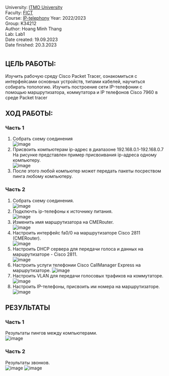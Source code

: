 University: [ITMO University](https://itmo.ru/ru/)  
Faculty: [FICT](https://fict.itmo.ru)  
Course: [IP-telephony](https://github.com/itmo-ict-faculty/ip-telephony) 
Year: 2022/2023  
Group: K34212  
Author: Hoang Minh Thang  
Lab: Lab1  
Date created: 19.09.2023  
Date finished: 20.3.2023
# 

## ЦЕЛЬ РАБОТЫ:
Изучить рабочую среду Cisco Packet Tracer, ознакомиться с интерфейсами основных устройств, типами кабелей, научиться собирать топологию. Изучить построение сети IP-телефонии с помощью маршрутизатора, коммутатора и IP телефонов Cisco 7960 в среде Packet tracer
## ХОД РАБОТЫ:
### Часть 1
1. Собрать схему соединения  
![image](https://user-images.githubusercontent.com/61542577/226249591-78b3f2cf-07fa-4f46-9b49-8eb437cd99e6.png)
2. Присвоить компьютерам ip-адрес в диапазоне 192.168.0.1-192.168.0.7
На рисунке представлен пример присвоивания ip-адреса одному компьютеру.  
![image](https://user-images.githubusercontent.com/61542577/226250041-3af74878-de84-405b-ba60-b120260586c7.png)
3. После этого любой компьютер может передать пакеты посреством пинга любому компьютеру.
### Часть 2
1. Собрать схему соединения.  
![image](https://user-images.githubusercontent.com/61542577/226250768-1e2dd42d-0632-42c8-84e7-983eb3aa9da5.png)
2. Подключть ip-телефоны к источнику питания.  
![image](https://user-images.githubusercontent.com/61542577/226250955-aea98fa6-ca01-46ea-8b61-32e114e05df5.png)
3. Изменить имя маршрутизатора на CMERouter.  
![image](https://user-images.githubusercontent.com/61542577/226251090-4fe9d5dc-2f77-49b7-bd86-e539f7bf747c.png)
4. Настроить интерфейс fa0/0 на маршрутизаторе Cisco 2811 (CMERouter).  
![image](https://user-images.githubusercontent.com/61542577/226251346-b13df702-c5e3-4fc8-b0f7-40b9cc1dba8b.png)
5. Настроить DHCP сервера для передачи голоса и данных на маршрутизаторе - Cisco 2811.  
![image](https://user-images.githubusercontent.com/61542577/226251651-a3095f7f-811d-4df7-b80e-5c6c35f08435.png)
6. Настроить услуги телефонии Cisco CallManager Express на маршрутизаторе. 
![image](https://user-images.githubusercontent.com/61542577/226253582-7142511a-c789-4b25-aa50-d899a28f4045.png)
7. Настроить VLAN для передачи голосовых трафиков на коммутаторе.  
![image](https://user-images.githubusercontent.com/61542577/226253784-1a24d2c4-b2aa-477a-9b68-3f2432d6fce3.png)
8. Настроить IP-телефоны, присвоить им номера на маршрутизаторе.  
![image](https://user-images.githubusercontent.com/61542577/226253996-6934b7a3-52b2-4309-9535-da00796b7277.png)
## РЕЗУЛЬТАТЫ
### Часть 1
Результаты пингов между компьютерами.  
![image](https://user-images.githubusercontent.com/61542577/226254274-f5bc2e7e-9e64-4776-b72d-b590bdef8f4e.png)
### Часть 2
Результаты звонков.  
![image](https://user-images.githubusercontent.com/61542577/226254434-0a9e91b2-5720-4e9e-9b86-1402a27141bc.png)
![image](https://user-images.githubusercontent.com/61542577/226254512-689e22ed-42a0-47f3-919f-141ba5ae74cc.png)





